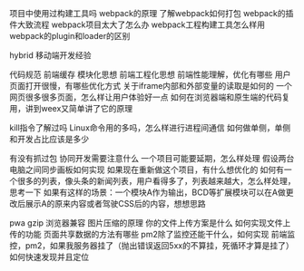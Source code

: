 项目中使用过构建工具吗
webpack的原理
了解webpack如何打包
webpack的插件大致流程
webpack项目太大了怎么办
webpack工程构建工具怎么样用
webpack的plugin和loader的区别

hybrid
移动端开发经验

代码规范
前端缓存
模块化思想
前端工程化思想
前端性能理解，优化有哪些
用户页面打开很慢，有哪些优化方式
关于iframe内部和外部变量的读取是如何的
一个网页很多很多页面，怎么样让用户体验好一点
如何在浏览器端和原生端的代码复用，讲到weex又简单讲了它的原理

kill指令了解过吗
Linux命令用的多吗，怎么样进行进程间通信
如何做单侧，单侧和开发占比应该是多少

有没有抓过包
协同开发需要注意什么
一个项目可能要延期，怎么样处理
假设两台电脑之间同步画板如何实现
如果现在重新做这个项目，有什么想优化的
如何有一个很多的列表，像头条的新闻列表，用户看得多了，列表越来越大，怎么样处理，思考一下
如果有这样的场景：一个模块A作为输出，BCD等扩展模块可以在A做更改后展示A的原来内容或者驾驶CSS后的内容，想想思路

pwa
gzip
浏览器兼容
图片压缩的原理
你的文件上传方案是什么
如何实现文件上传的功能
页面共享数据的方法有哪些
pm2除了监控还能干什么，如何实现
前端监控，pm2，如果我服务器挂了（抛出错误返回5xx的不算挂，死循环才算是挂了）如何快速发现并且定位